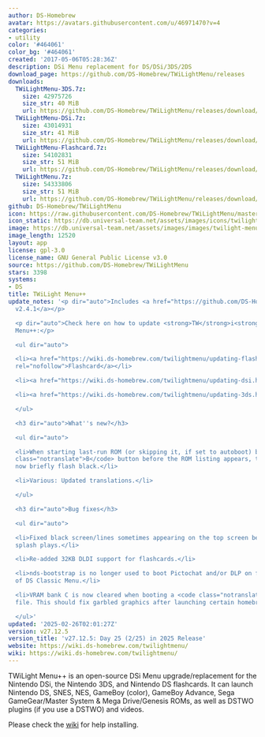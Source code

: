 ```yaml
---
author: DS-Homebrew
avatar: https://avatars.githubusercontent.com/u/46971470?v=4
categories:
- utility
color: '#464061'
color_bg: '#464061'
created: '2017-05-06T05:28:36Z'
description: DSi Menu replacement for DS/DSi/3DS/2DS
download_page: https://github.com/DS-Homebrew/TWiLightMenu/releases
downloads:
  TWiLightMenu-3DS.7z:
    size: 42975726
    size_str: 40 MiB
    url: https://github.com/DS-Homebrew/TWiLightMenu/releases/download/v27.12.5/TWiLightMenu-3DS.7z
  TWiLightMenu-DSi.7z:
    size: 43014931
    size_str: 41 MiB
    url: https://github.com/DS-Homebrew/TWiLightMenu/releases/download/v27.12.5/TWiLightMenu-DSi.7z
  TWiLightMenu-Flashcard.7z:
    size: 54102831
    size_str: 51 MiB
    url: https://github.com/DS-Homebrew/TWiLightMenu/releases/download/v27.12.5/TWiLightMenu-Flashcard.7z
  TWiLightMenu.7z:
    size: 54333806
    size_str: 51 MiB
    url: https://github.com/DS-Homebrew/TWiLightMenu/releases/download/v27.12.5/TWiLightMenu.7z
github: DS-Homebrew/TWiLightMenu
icon: https://raw.githubusercontent.com/DS-Homebrew/TWiLightMenu/master/booter/Twilight%2B%2B-animated%20icon-fix.gif
icon_static: https://db.universal-team.net/assets/images/icons/twilight-menu.png
image: https://db.universal-team.net/assets/images/images/twilight-menu.png
image_length: 12520
layout: app
license: gpl-3.0
license_name: GNU General Public License v3.0
source: https://github.com/DS-Homebrew/TWiLightMenu
stars: 3398
systems:
- DS
title: TWiLight Menu++
update_notes: '<p dir="auto">Includes <a href="https://github.com/DS-Homebrew/nds-bootstrap/releases/tag/v2.4.1">nds-bootstrap
  v2.4.1</a></p>

  <p dir="auto">Check here on how to update <strong>TW</strong>i<strong>L</strong>ight
  Menu++:</p>

  <ul dir="auto">

  <li><a href="https://wiki.ds-homebrew.com/twilightmenu/updating-flashcard.html"
  rel="nofollow">Flashcard</a></li>

  <li><a href="https://wiki.ds-homebrew.com/twilightmenu/updating-dsi.html" rel="nofollow">DSi</a></li>

  <li><a href="https://wiki.ds-homebrew.com/twilightmenu/updating-3ds.html" rel="nofollow">3DS</a></li>

  </ul>

  <h3 dir="auto">What''s new?</h3>

  <ul dir="auto">

  <li>When starting last-run ROM (or skipping it, if set to autoboot) by holding <code
  class="notranslate">B</code> button before the ROM listing appears, the screen will
  now briefly flash black.</li>

  <li>Various: Updated translations.</li>

  </ul>

  <h3 dir="auto">Bug fixes</h3>

  <ul dir="auto">

  <li>Fixed black screen/lines sometimes appearing on the top screen before the DS(i)
  splash plays.</li>

  <li>Re-added 32KB DLDI support for flashcards.</li>

  <li>nds-bootstrap is no longer used to boot Pictochat and/or DLP on flashcards outside
  of DS Classic Menu.</li>

  <li>VRAM bank C is now cleared when booting a <code class="notranslate">.nds</code>
  file. This should fix garbled graphics after launching certain homebrew titles.</li>

  </ul>'
updated: '2025-02-26T02:01:27Z'
version: v27.12.5
version_title: 'v27.12.5: Day 25 (2/25) in 2025 Release'
website: https://wiki.ds-homebrew.com/twilightmenu/
wiki: https://wiki.ds-homebrew.com/twilightmenu/
---
```

TWiLight Menu++ is an open-source DSi Menu upgrade/replacement for the Nintendo DSi, the Nintendo 3DS, and Nintendo DS flashcards. It can launch Nintendo DS, SNES, NES, GameBoy (color), GameBoy Advance, Sega GameGear/Master System & Mega Drive/Genesis ROMs, as well as DSTWO plugins (if you use a DSTWO) and videos.

Please check the [wiki](https://wiki.ds-homebrew.com/twilightmenu/) for help installing.